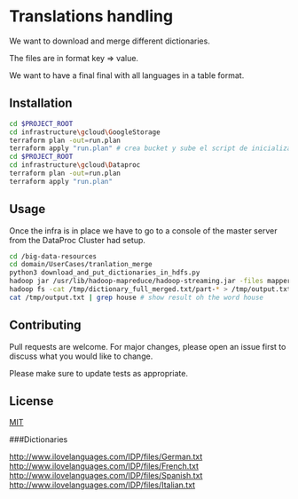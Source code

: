 # Translations handling

We want to download and merge different dictionaries.

The files are in format key => value.

We want to have a final final with all languages in a table format.

## Installation

```bash
cd $PROJECT_ROOT
cd infrastructure\gcloud\GoogleStorage
terraform plan -out=run.plan
terraform apply "run.plan" # crea bucket y sube el script de inicialización
cd $PROJECT_ROOT
cd infrastructure\gcloud\Dataproc
terraform plan -out=run.plan
terraform apply "run.plan" 
```

## Usage

Once the infra is in place we have to go to a console of the master server from the DataProc Cluster had setup.

```bash
cd /big-data-resources
cd domain/UserCases/tranlation_merge
python3 download_and_put_dictionaries_in_hdfs.py
hadoop jar /usr/lib/hadoop-mapreduce/hadoop-streaming.jar -files mapper.py,reducer.py -mapper mapper.py -reducer reducer.py -input /tmp/dictionary_full.txt -output /tmp/dictionary_full_merged.txt
hadoop fs -cat /tmp/dictionary_full_merged.txt/part-* > /tmp/output.txt
cat /tmp/output.txt | grep house # show result oh the word house
```

## Contributing
Pull requests are welcome. For major changes, please open an issue first to discuss what you would like to change.

Please make sure to update tests as appropriate.

## License
[MIT](https://choosealicense.com/licenses/mit/)

###Dictionaries


http://www.ilovelanguages.com/IDP/files/German.txt
http://www.ilovelanguages.com/IDP/files/French.txt
http://www.ilovelanguages.com/IDP/files/Spanish.txt
http://www.ilovelanguages.com/IDP/files/Italian.txt
